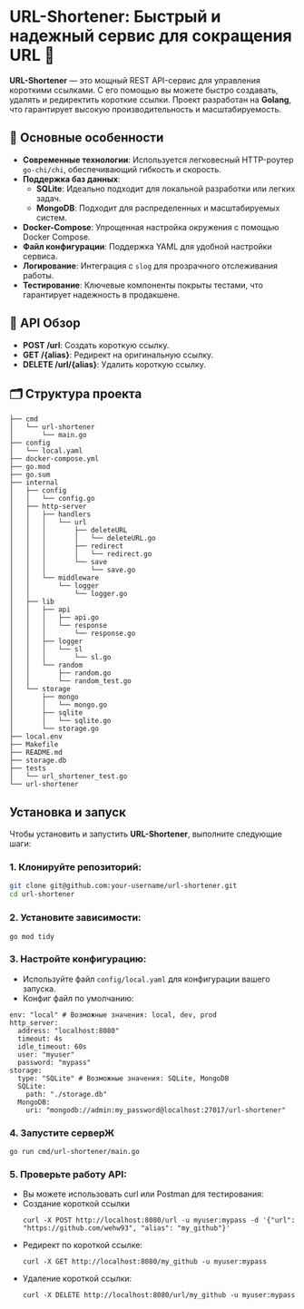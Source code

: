# URL-Shortener: Быстрый и надежный сервис для сокращения URL 🚀  

**URL-Shortener** — это мощный REST API-сервис для управления короткими ссылками. С его помощью вы можете быстро создавать, удалять и редиректить короткие ссылки. Проект разработан на **Golang**, что гарантирует высокую производительность и масштабируемость.  

## 🔧 Основные особенности  
- **Современные технологии**: Используется легковесный HTTP-роутер `go-chi/chi`, обеспечивающий гибкость и скорость.  
- **Поддержка баз данных**:  
  - **SQLite**: Идеально подходит для локальной разработки или легких задач.  
  - **MongoDB**: Подходит для распределенных и масштабируемых систем.  
- **Docker-Compose**: Упрощенная настройка окружения с помощью Docker Compose.  
- **Файл конфигурации**: Поддержка YAML для удобной настройки сервиса.  
- **Логирование**: Интеграция с `slog` для прозрачного отслеживания работы.  
- **Тестирование**: Ключевые компоненты покрыты тестами, что гарантирует надежность в продакшене.  

## 📜 API Обзор  
- **POST /url**: Создать короткую ссылку.  
- **GET /{alias}**: Редирект на оригинальную ссылку.  
- **DELETE /url/{alias}**: Удалить короткую ссылку.  

## 🗂️ Структура проекта  
```plaintext
├── cmd
│   └── url-shortener
│       └── main.go
├── config
│   └── local.yaml
├── docker-compose.yml
├── go.mod
├── go.sum
├── internal
│   ├── config
│   │   └── config.go
│   ├── http-server
│   │   ├── handlers
│   │   │   └── url
│   │   │       ├── deleteURL
│   │   │       │   └── deleteURL.go
│   │   │       ├── redirect
│   │   │       │   └── redirect.go
│   │   │       └── save
│   │   │           └── save.go
│   │   └── middleware
│   │       └── logger
│   │           └── logger.go
│   ├── lib
│   │   ├── api
│   │   │   ├── api.go
│   │   │   └── response
│   │   │       └── response.go
│   │   ├── logger
│   │   │   └── sl
│   │   │       └── sl.go
│   │   └── random
│   │       ├── random.go
│   │       └── random_test.go
│   └── storage
│       ├── mongo
│       │   └── mongo.go
│       ├── sqlite
│       │   └── sqlite.go
│       └── storage.go
├── local.env
├── Makefile
├── README.md
├── storage.db
├── tests
│   └── url_shortener_test.go
└── url-shortener
```
##  Установка и запуск  

Чтобы установить и запустить **URL-Shortener**, выполните следующие шаги:  

### 1. Клонируйте репозиторий:  
```bash
git clone git@github.com:your-username/url-shortener.git  
cd url-shortener
```  
### 2. Установите зависимости:
```
go mod tidy
```
### 3. Настройте конфигурацию:
 - Используйте файл ```config/local.yaml``` для конфигурации вашего запуска.
 - Конфиг файл по умолчанию:
```
env: "local" # Возможные значения: local, dev, prod
http_server:
  address: "localhost:8080"
  timeout: 4s
  idle_timeout: 60s
  user: "myuser"
  password: "mypass"
storage:
  type: "SQLite" # Возможные значения: SQLite, MongoDB
  SQLite:
    path: "./storage.db"
  MongoDB:
    uri: "mongodb://admin:my_password@localhost:27017/url-shortener"
```
### 4. Запустите серверЖ
```
go run cmd/url-shortener/main.go  
```
### 5. Проверьте работу API:
- Вы можете использовать curl или Postman для тестирования:
- Создание короткой ссылки
  ```
  curl -X POST http://localhost:8080/url -u myuser:mypass -d '{"url": "https://github.com/wehw93", "alias": "my_github"}'
  ```
- Редирект по короткой ссылке:
  ```
  curl -X GET http://localhost:8080/my_github -u myuser:mypass
  ```
- Удаление короткой ссылки:
  ```
  curl -X DELETE http://localhost:8080/url/my_github -u myuser:mypass
  ```

